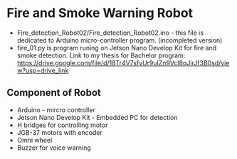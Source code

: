 # Fire and Smoke Warning Robot
- Fire_detection_Robot02/Fire_detection_Robot02.ino - this file is dedicated to Arduino micro-controller program. (incompleted version)
- fire_01.py is program runing on Jetson Nano Develop Kit for fire and smoke detection.
Link to my thesis for Bachelor program: https://drive.google.com/file/d/18Tr4V7sfvUr9uIZn9Vcl8qJirJf3B0sd/view?usp=drive_link
## Component of Robot
- Arduino - mircro controller
- Jetson Nano Develop Kit - Embedded PC for detection
- H bridges for controlling motor
- JGB-37 motors with encoder
- Omni wheel
- Buzzer for voice warning
  
